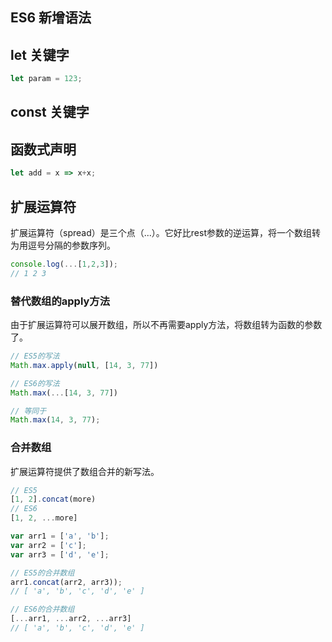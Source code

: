 ## ES6 新增语法
## let 关键字
```javascript
let param = 123;
```
## const 关键字
## 函数式声明
```javascript
let add = x => x+x;
```
## 扩展运算符
扩展运算符（spread）是三个点（...）。它好比rest参数的逆运算，将一个数组转为用逗号分隔的参数序列。
```javascript
console.log(...[1,2,3]);
// 1 2 3
```
### 替代数组的apply方法
由于扩展运算符可以展开数组，所以不再需要apply方法，将数组转为函数的参数了。
```javascript
// ES5的写法
Math.max.apply(null, [14, 3, 77])

// ES6的写法
Math.max(...[14, 3, 77])

// 等同于
Math.max(14, 3, 77);
```
### 合并数组
扩展运算符提供了数组合并的新写法。
```javascript
// ES5
[1, 2].concat(more)
// ES6
[1, 2, ...more]

var arr1 = ['a', 'b'];
var arr2 = ['c'];
var arr3 = ['d', 'e'];

// ES5的合并数组
arr1.concat(arr2, arr3));
// [ 'a', 'b', 'c', 'd', 'e' ]

// ES6的合并数组
[...arr1, ...arr2, ...arr3]
// [ 'a', 'b', 'c', 'd', 'e' ]
```
